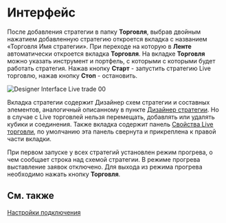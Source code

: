 # Интерфейс

После добавления стратегии в папку **Торговля**, выбрав двойным нажатием добавленную стратегию откроется вкладка с названием «Торговля Имя стратегии». При переходе на которую в **Ленте** автоматически откроется вкладка **Торговля**. На вкладке **Торговля** можно указать инструмент и портфель, с которыми с которыми будет работать стратегия. Нажав кнопку **Старт** \- запустить стратегию Live торговлю, нажав кнопку **Стоп** \- остановить. 

![Designer Interface Live trade 00](~/images/Designer_Interface_Live_trade_00.png)

Вкладка стратегии содержит Дизайнер схем стратегии и составных элементов, аналогичный описанному в пункте [Дизайнер стратегии](Designer_Designer_schemes_strategies_and_component_elements.md). Но в случае с Live торговлей нельзя перемещать, добавлять или удалять кубики и соединения. Также вкладка содержит панель [Свойства Live торговли](Designer_Properties_Live.md), по умолчанию эта панель свернута и прикреплена к правой части вкладки.

При первом запуске у всех стратегий установлен режим прогрева, о чем сообщает строка над схемой стратегии. В режиме прогрева выставление заявок отключено. Для выхода из режима прогрева необходимо нажать кнопку **Торговля**. 

## См. также

[Настройки подключения](Designer_Connection_settings.md)
